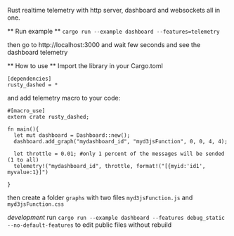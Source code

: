 Rust realtime telemetry with http server, dashboard and websockets all in one.

** Run example **
`cargo run --example dashboard --features=telemetry`

then go to http://localhost:3000 and wait few seconds and see the dashboard telemetry

**  How to use **
Import the library in your Cargo.toml
```
[dependencies]
rusty_dashed = *
```

and add telemetry macro to your code:
```
#[macro_use]
extern crate rusty_dashed;

fn main(){
  let mut dashboard = Dashboard::new();
  dashboard.add_graph("mydashboard_id", "myd3jsFunction", 0, 0, 4, 4);

  let throttle = 0.01; #only 1 percent of the messages will be sended (1 to all)
  telemetry!("mydashboard_id", throttle, format!("[{myid:'id1', myvalue:1}]")

}
```

then create a folder `graphs` with two files `myd3jsFunction.js` and `myd3jsFunction.css`


*development*
run `cargo run --example dashboard --features debug_static --no-default-features` to edit public files without rebuild
